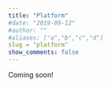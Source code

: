 ```yaml
---
title: "Platform"
#date: "2019-09-12"
#author: ""
#aliases: ["a","b","c","d"]
slug = "platform"
show_comments: false
---
```


Coming soon!
